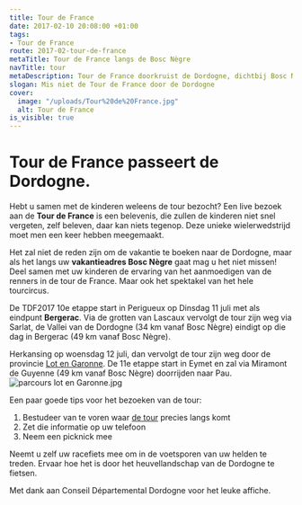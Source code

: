 ```yaml
---
title: Tour de France
date: 2017-02-10 20:08:00 +01:00
tags:
- Tour de France
route: 2017-02-tour-de-france
metaTitle: Tour de France langs de Bosc Nègre
navTitle: tour
metaDescription: Tour de France doorkruist de Dordogne, dichtbij Bosc Nègre vakantiepark
slogan: Mis niet de Tour de France door de Dordogne
cover:
  image: "/uploads/Tour%20de%20France.jpg"
  alt: Tour de France
is_visible: true
---
```


# Tour de France passeert de Dordogne.

Hebt u samen met de kinderen weleens de tour bezocht? Een live bezoek aan de **Tour de France** is een belevenis, die zullen de kinderen niet snel vergeten, zelf beleven, daar kan niets tegenop. Deze unieke wielerwedstrijd moet men een keer hebben meegemaakt.

Het zal niet de reden zijn om de vakantie te boeken naar de Dordogne, maar als het langs uw **vakantieadres Bosc Nègre** gaat mag u het niet missen! Deel samen met uw kinderen de ervaring van het aanmoedigen van de renners in de tour de France. Maar ook het spektakel van het hele tourcircus.  

De TDF2017 10e etappe start in Perigueux op Dinsdag 11 juli met als eindpunt **Bergerac**. Via de grotten van Lascaux vervolgt de tour zijn weg via Sarlat, de Vallei van de Dordogne (34 km vanaf Bosc Nègre) eindigt op die dag in Bergerac (49 km vanaf Bosc Nègre). 

Herkansing op woensdag 12 juli, dan vervolgt de tour zijn weg door de provincie [Lot en Garonne](http://www.sudouest.fr/sport/tour-de-france/). De 11e etappe start in Eymet en zal via Miramont de Guyenne (49 km vanaf Bosc Nègre) doorrijden naar Pau. 
![parcours lot en Garonne.jpg](/uploads/parcours%20lot%20en%20Garonne.jpg)

Een paar goede tips voor het bezoeken van de tour:
1.	Bestudeer van te voren waar [de tour](http://tourdefrance.nl/parcours-tour-de-france-2017-gepresenteerd/) precies langs komt
2.	Zet die informatie op uw telefoon
3.	Neem een picknick mee 

Neemt u zelf uw racefiets mee om in de voetsporen van uw helden te treden. Ervaar hoe het is door het heuvellandschap van de Dordogne te fietsen. 

Met dank aan Conseil Départemental Dordogne voor het leuke affiche.
